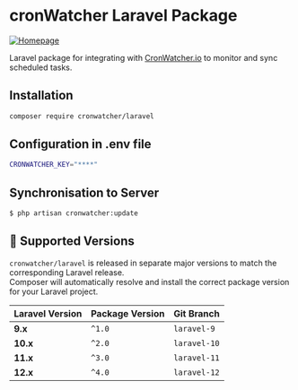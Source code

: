 # cronWatcher Laravel Package
[![Homepage](https://img.shields.io/badge/Homepage-cronwatcher.io-blue)](https://cronwatcher.io)

Laravel package for integrating with [CronWatcher.io](https://cronwatcher.io) to monitor and sync scheduled tasks.
## Installation

```bash
composer require cronwatcher/laravel
```
## Configuration in .env file

```bash
CRONWATCHER_KEY="****"

```
## Synchronisation to Server

```bash
$ php artisan cronwatcher:update
```
## 📌 Supported Versions

`cronwatcher/laravel` is released in separate major versions to match the corresponding Laravel release.  
Composer will automatically resolve and install the correct package version for your Laravel project.

| Laravel Version | Package Version | Git Branch   |
|-----------------|-----------------|--------------|
| **9.x**         | `^1.0`          | `laravel-9`  |
| **10.x**        | `^2.0`          | `laravel-10` |
| **11.x**        | `^3.0`          | `laravel-11` |
| **12.x**        | `^4.0`          | `laravel-12` |

